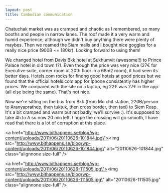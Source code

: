 ```yaml
---
layout: post
title: Cambodian communication
---
```


Chatuchak market was as cramped and chaotic as I remembered, so many booths and people in narrow lanes. The roof made it a very warm and humid experience, although we didn\'t buy anything there were plenty of maybes. Then we roamed the Siam malls and I bought nice goggles for a really nice price (900B ~= 180kr). Looking forward to using them!

We changed hotel from Davis Bkk hotel at Sukhumvit (awesome!!) to Prince Palace hotel in old town (?). Even though the price was very nice (27€ for Executive suite, corner room at 20th floor in a 68m2 room), it had seen its better days. Hotels.com rocks for findng good hotels at good prices but we found that the official hotels.com app for Iphone consistently has higher prices. We compared with the site on a laptop, eg 22€ was 27€ in the app (all else being the same). That\'s not nice.

Now we\'re sitting on the bus from Bkk (from Mo chit station, 220B/person to Aranyaprathep, then tuktuk, then cross border, then taxi) to Siem Reap. It\'s a bit cramped and warm but not badly, we\'ll survive :). It\'s supposed to take 4h to A so now 20 min left. I hope the crossing will go smooth, I have read that there is a lot of corruption at this place.

<a href=\"http://www.bithappens.se/blog/wp-content/uploads/2011/06/20110626-101844.jpg\"><img src=\"http://www.bithappens.se/blog/wp-content/uploads/2011/06/20110626-101844.jpg\" alt=\"20110626-101844.jpg\" class=\"alignnone size-full\" /></a>

<a href=\"http://www.bithappens.se/blog/wp-content/uploads/2011/06/20110626-111505.jpg\"><img src=\"http://www.bithappens.se/blog/wp-content/uploads/2011/06/20110626-111505.jpg\" alt=\"20110626-111505.jpg\" class=\"alignnone size-full\" /></a>